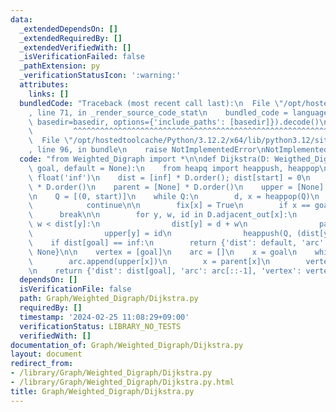 ```yaml
---
data:
  _extendedDependsOn: []
  _extendedRequiredBy: []
  _extendedVerifiedWith: []
  _isVerificationFailed: false
  _pathExtension: py
  _verificationStatusIcon: ':warning:'
  attributes:
    links: []
  bundledCode: "Traceback (most recent call last):\n  File \"/opt/hostedtoolcache/Python/3.12.2/x64/lib/python3.12/site-packages/onlinejudge_verify/documentation/build.py\"\
    , line 71, in _render_source_code_stat\n    bundled_code = language.bundle(stat.path,\
    \ basedir=basedir, options={'include_paths': [basedir]}).decode()\n          \
    \         ^^^^^^^^^^^^^^^^^^^^^^^^^^^^^^^^^^^^^^^^^^^^^^^^^^^^^^^^^^^^^^^^^^^^^^^^^^^^^^^^^\n\
    \  File \"/opt/hostedtoolcache/Python/3.12.2/x64/lib/python3.12/site-packages/onlinejudge_verify/languages/python.py\"\
    , line 96, in bundle\n    raise NotImplementedError\nNotImplementedError\n"
  code: "from Weighted_Digraph import *\n\ndef Dijkstra(D: Weigthed_Digraph, start,\
    \ goal, default = None):\n    from heapq import heappush, heappop\n\n    inf =\
    \ float('inf')\n    dist = [inf] * D.order(); dist[start] = 0\n    fix = [False]\
    \ * D.order()\n    parent = [None] * D.order()\n    upper = [None] * D.order()\n\
    \n    Q = [(0, start)]\n    while Q:\n        d, x = heappop(Q)\n        if fix[x]:\n\
    \            continue\n\n        fix[x] = True\n        if x == goal:\n      \
    \      break\n\n        for y, w, id in D.adjacent_out[x]:\n            if d +\
    \ w < dist[y]:\n                dist[y] = d + w\n                parent[y] = x\n\
    \                upper[y] = id\n                heappush(Q, (dist[y], y))\n\n\
    \    if dist[goal] == inf:\n        return {'dist': default, 'arc': None, 'vertex':\
    \ None}\n\n    vertex = [goal]\n    arc = []\n    x = goal\n    while x != start:\n\
    \        arc.append(upper[x])\n        x = parent[x]\n        vertex.append(x)\n\
    \n    return {'dist': dist[goal], 'arc': arc[::-1], 'vertex': vertex[::-1]}\n"
  dependsOn: []
  isVerificationFile: false
  path: Graph/Weighted_Digraph/Dijkstra.py
  requiredBy: []
  timestamp: '2024-02-25 11:08:29+09:00'
  verificationStatus: LIBRARY_NO_TESTS
  verifiedWith: []
documentation_of: Graph/Weighted_Digraph/Dijkstra.py
layout: document
redirect_from:
- /library/Graph/Weighted_Digraph/Dijkstra.py
- /library/Graph/Weighted_Digraph/Dijkstra.py.html
title: Graph/Weighted_Digraph/Dijkstra.py
---
```

